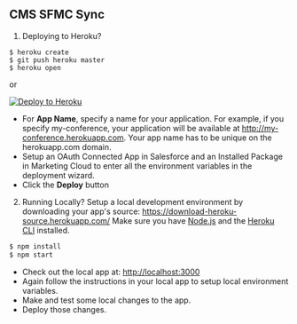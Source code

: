 CMS SFMC Sync
----------------

1. Deploying to Heroku?

```
$ heroku create
$ git push heroku master
$ heroku open
```
or

[![Deploy to Heroku](https://www.herokucdn.com/deploy/button.png)](https://heroku.com/deploy)

- For **App Name**, specify a name for your application. For example, if you specify my-conference, your application will be available at http://my-conference.herokuapp.com. Your app name has to be unique on the herokuapp.com domain.
- Setup an OAuth Connected App in Salesforce and an Installed Package in Marketing Cloud to enter all the environment variables in the deployment wizard.
- Click the **Deploy** button

2. Running Locally?
Setup a local development environment by downloading your app's source: https://download-heroku-source.herokuapp.com/
Make sure you have [Node.js](http://nodejs.org/) and the [Heroku CLI](https://cli.heroku.com/) installed.

```sh
$ npm install
$ npm start
```
- Check out the local app at: [http://localhost:3000](http://localhost:3000)
- Again follow the instructions in your local app to setup local environment variables.
- Make and test some local changes to the app.
- Deploy those changes.

